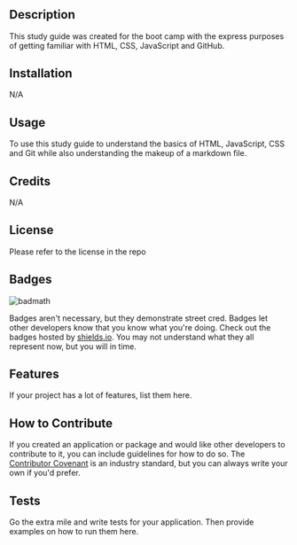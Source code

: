 # <Prework Study Guide>

## Description

This study guide was created for the boot camp with the express purposes of getting familiar with
HTML, CSS, JavaScript and GitHub. 

## Installation

N/A

## Usage

To use this study guide to understand the basics of HTML, JavaScript, CSS and Git while also understanding the makeup of a markdown file. 

## Credits

N/A

## License

Please refer to the license in the repo

## Badges

![badmath](https://img.shields.io/github/languages/top/nielsenjared/badmath)

Badges aren't necessary, but they demonstrate street cred. Badges let other developers know that you know what you're doing. Check out the badges hosted by [shields.io](https://shields.io/). You may not understand what they all represent now, but you will in time.

## Features

If your project has a lot of features, list them here.

## How to Contribute

If you created an application or package and would like other developers to contribute to it, you can include guidelines for how to do so. The [Contributor Covenant](https://www.contributor-covenant.org/) is an industry standard, but you can always write your own if you'd prefer.

## Tests

Go the extra mile and write tests for your application. Then provide examples on how to run them here.

